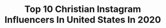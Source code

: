 ---
title: Top 10 Christian Instagram Influencers In United States In 2020
description: >-
  Find top christian Instagram influencers in United States in 2020. Most popular hashtags: #ad #lgm #nyc #hauslabs.
platform: Instagram
profiles:
  - username: "christiana.gabriele"
    fullname: >-
      𝐂𝐇𝐑𝐈𝐒𝐓𝐈𝐀𝐍𝐀 𝐆𝐀𝐁𝐑𝐈𝐄𝐋𝐄
    location: "United States"
    followers: 68401
    engagement: 635
    commentsToLikes: 0.060516
    id: ck0w3m3jju3ou0i193ss2smpm
    verified: false
    hashtags: "#makeuprevolution, #hearts, #essencecosmetics, #purplehair"
  - username: "christian.swett"
    fullname: >-
      christian 👨🏾‍🚀
    location: "United States"
    followers: 5414
    engagement: 1935
    commentsToLikes: 0.057648
    id: ck6u6f48of8jo0j718vyi2z3j
    verified: false
    hashtags: "#mycalvins"
  - username: "chrix.riot"
    fullname: >-
      Christian Colorado
    location: "United States"
    followers: 7984
    engagement: 1341
    commentsToLikes: 0.049791
    id: ck5hjmj8sgvxp0i11pvsrwaek
    verified: false
    hashtags: "#bcapital, #tbt, #grateful, #p4b"
  - username: "milkgiver"
    fullname: >-
      Rachel Zacharias
    location: "United States"
    followers: 21894
    engagement: 634
    commentsToLikes: 0.121904
    id: ck5cd83txipdn0i11kqdn6xkk
    verified: false
    hashtags: "#orthodoxinamerica, #motherhood, #shereallydidwakeuplikethis, #orthodoxy"
  - username: "lanicayetano"
    fullname: >-
      Lani Cayetano
    location: "United States"
    followers: 7029
    engagement: 1450
    commentsToLikes: 0.034442
    id: ck6ubwy68c6kn0j71ws46bf5j
    verified: true
    hashtags: "#blessedsunday, #thinkbigtaguig, #wewinasone, #2019seagames"
  - username: "christianiworld"
    fullname: >-
      CHRISTIANI PITTS
    location: "United States"
    followers: 16192
    engagement: 841
    commentsToLikes: 0.053630
    id: ck5btg6vifwqe0i110zad2wuq
    verified: false
    hashtags: "#aida, #letsgo, #nyc, #kiko"
  - username: "christian.covington"
    fullname: >-
      Christian Covington
    location: "United States"
    followers: 29411
    engagement: 717
    commentsToLikes: 0.023362
    id: ck5znhscxohms0i14c81doz53
    verified: true
    hashtags: "#cursed, #mnf, #4touchdownsinonegame, #amen"
  - username: "angelalanter"
    fullname: >-
      Angela Lanter | Hello Gorgeous
    location: "United States"
    followers: 315034
    engagement: 228
    commentsToLikes: 0.040715
    id: ck5cd8ze8iqxp0i11plaey4by
    verified: true
    hashtags: "#pajamas, #livewell, #9yearsagotoday, #fireplacemakeover"
  - username: "bnimmo24"
    fullname: >-
      Brandon Nimmo
    location: "United States"
    followers: 62642
    engagement: 928
    commentsToLikes: 0.018013
    id: ck6txf275xgxu0j71w23yg932
    verified: true
    hashtags: "#springtraining, #shotguns, #fl, #shimanofishing"
  - username: "christian_seavey"
    fullname: >-
      Christian Seavey
    location: "United States"
    followers: 186948
    engagement: 1804
    commentsToLikes: 0.031544
    id: ck1373i2g9l3i0i19gddo0u9v
    verified: false
    hashtags: "#ad, #thedmld, #21, #promknight"
---